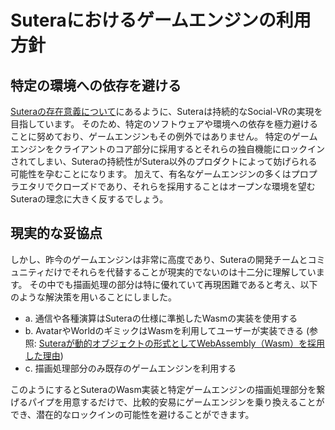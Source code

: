 # Suteraにおけるゲームエンジンの利用方針
## 特定の環境への依存を避ける
[Suteraの存在意義について](sutera/01-significance-of-sutera's-existence.md)にあるように、Suteraは持続的なSocial-VRの実現を目指しています。
そのため、特定のソフトウェアや環境への依存を極力避けることに努めており、ゲームエンジンもその例外ではありません。
特定のゲームエンジンをクライアントのコア部分に採用するとそれらの独自機能にロックインされてしまい、Suteraの持続性がSutera以外のプロダクトによって妨げられる可能性を孕むことになります。
加えて、有名なゲームエンジンの多くはプロプラエタリでクローズドであり、それらを採用することはオープンな環境を望むSuteraの理念に大きく反するでしょう。

## 現実的な妥協点
しかし、昨今のゲームエンジンは非常に高度であり、Suteraの開発チームとコミュニティだけでそれらを代替することが現実的でないのは十二分に理解しています。
その中でも描画処理の部分は特に優れていて再現困難であると考え、以下のような解決策を用いることにしました。

- a. 通信や各種演算はSuteraの仕様に準拠したWasmの実装を使用する
- b. AvatarやWorldのギミックはWasmを利用してユーザーが実装できる (参照: [Suteraが動的オブジェクトの形式としてWebAssembly（Wasm）を採用した理由](package/13_Why-Sutera-adopted-wasm-as-the-format-for-dynamic-objects_ja-jp.md))
- c. 描画処理部分のみ既存のゲームエンジンを利用する

このようにするとSuteraのWasm実装と特定ゲームエンジンの描画処理部分を繋げるパイプを用意するだけで、比較的安易にゲームエンジンを乗り換えることができ、潜在的なロックインの可能性を避けることができます。

